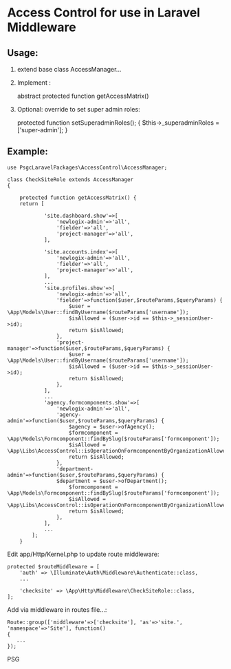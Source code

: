 # Access Control for use in Laravel Middleware

## Usage:

1. extend base class AccessManager...

2. Implement :

    abstract protected function getAccessMatrix()

3. Optional: override to set super admin roles:

    protected function setSuperadminRoles();
    {
        $this->_superadminRoles = ['super-admin'];
    }

## Example:

    use PsgcLaravelPackages\AccessControl\AccessManager;

    class CheckSiteRole extends AccessManager
    {

        protected function getAccessMatrix() {
        return [
    
                'site.dashboard.show'=>[
                    'newlogix-admin'=>'all',
                    'fielder'=>'all',
                    'project-manager'=>'all',
                ],
    
                'site.accounts.index'=>[
                    'newlogix-admin'=>'all',
                    'fielder'=>'all',
                    'project-manager'=>'all',
                ],
                ...
                'site.profiles.show'=>[
                    'newlogix-admin'=>'all',
                    'fielder'=>function($user,$routeParams,$queryParams) {
                        $user = \App\Models\User::findByUsername($routeParams['username']);
                        $isAllowed = ($user->id == $this->_sessionUser->id);
                        return $isAllowed;
                    },
                    'project-manager'=>function($user,$routeParams,$queryParams) {
                        $user = \App\Models\User::findByUsername($routeParams['username']);
                        $isAllowed = ($user->id == $this->_sessionUser->id);
                        return $isAllowed;
                    },
                ],
                ...
                'agency.formcomponents.show'=>[
                    'newlogix-admin'=>'all',
                    'agency-admin'=>function($user,$routeParams,$queryParams) {
                        $agency = $user->ofAgency();
                        $formcomponent = \App\Models\Formcomponent::findBySlug($routeParams['formcomponent']);
                        $isAllowed = \App\Libs\AccessControl::isOperationOnFormcomponentByOrganizationAllowed($formcomponent,$agency,'read');
                        return $isAllowed;
                    },
                    'department-admin'=>function($user,$routeParams,$queryParams) {
                    $department = $user->ofDepartment();
                        $formcomponent = \App\Models\Formcomponent::findBySlug($routeParams['formcomponent']);
                        $isAllowed = \App\Libs\AccessControl::isOperationOnFormcomponentByOrganizationAllowed($formcomponent,$department,'read');
                        return $isAllowed;
                    },
                ],
                ...
            ];
        }

Edit app/Http/Kernel.php to update route middleware:

    protected $routeMiddleware = [
        'auth' => \Illuminate\Auth\Middleware\Authenticate::class,
        ...

        'checksite' => \App\Http\Middleware\CheckSiteRole::class,
    ];


Add via middleware in routes file...: 

    Route::group(['middleware'=>['checksite'], 'as'=>'site.', 'namespace'=>'Site'], function()
    {
       ...
    });

PSG
